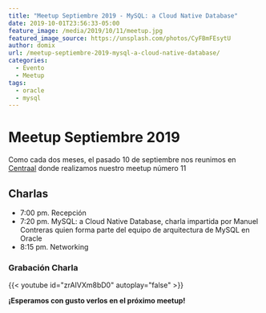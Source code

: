 ```yaml
---
title: "Meetup Septiembre 2019 - MySQL: a Cloud Native Database"
date: 2019-10-01T23:56:33-05:00
feature_image: /media/2019/10/11/meetup.jpg
featured_image_source: https://unsplash.com/photos/CyFBmFEsytU
author: domix
url: /meetup-septiembre-2019-mysql-a-cloud-native-database/
categories:
  - Evento
  - Meetup
tags:
  - oracle
  - mysql
---
```


# Meetup Septiembre 2019

Como cada dos meses, el pasado 10 de septiembre nos reunimos en [Centraal][01] donde realizamos nuestro meetup número 11


## Charlas

* 7:00 pm. Recepción
* 7:20 pm. MySQL: a Cloud Native Database, charla impartida por Manuel Contreras quien forma parte del equipo de arquitectura de MySQL en Oracle
* 8:15 pm. Networking


<!--
### Material de la charla


#### Presentación

De puede descargar el material desde [este repositorio en GitHub.][03]
-->

### Grabación Charla

{{< youtube id="zrAIVXm8bD0" autoplay="false" >}}


**¡Esperamos con gusto verlos en el próximo meetup!**

[01]: http://centraal.com/

